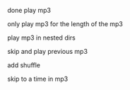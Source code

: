   done play mp3

  only play mp3 for the length of the mp3 

  play mp3 in nested dirs

  skip and play previous mp3 

  add shuffle

  skip to a time in mp3
